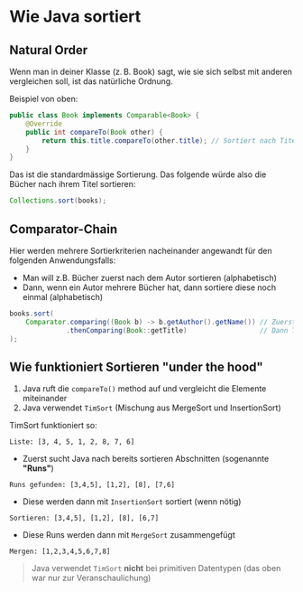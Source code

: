 # Wie Java sortiert

## Natural Order

Wenn man in deiner Klasse (z. B. Book) sagt, wie sie sich selbst mit anderen vergleichen soll, ist das natürliche Ordnung.

Beispiel von oben:
```java
public class Book implements Comparable<Book> {
    @Override
    public int compareTo(Book other) {
        return this.title.compareTo(other.title); // Sortiert nach Titel
    }
}
```

Das ist die standardmässige Sortierung. Das folgende würde also die Bücher nach ihrem Titel sortieren:
```java
Collections.sort(books);
```

## Comparator-Chain

Hier werden mehrere Sortierkriterien nacheinander angewandt für den folgenden Anwendungsfalls:
- Man will z.B. Bücher zuerst nach dem Autor sortieren (alphabetisch)
- Dann, wenn ein Autor mehrere Bücher hat, dann sortiere diese noch einmal (alphabetisch)

```java
books.sort(
    Comparator.comparing((Book b) -> b.getAuthor().getName()) // Zuerst Autor
              .thenComparing(Book::getTitle)                  // Dann Titel
);
```

## Wie funktioniert Sortieren "under the hood"

1. Java ruft die `compareTo()` method auf und vergleicht die Elemente miteinander
2. Java verwendet `TimSort` (Mischung aus MergeSort und InsertionSort)

TimSort funktioniert so:
```
Liste: [3, 4, 5, 1, 2, 8, 7, 6]
```
- Zuerst sucht Java nach bereits sortieren Abschnitten (sogenannte **"Runs"**)
```
Runs gefunden: [3,4,5], [1,2], [8], [7,6]
```
- Diese werden dann mit `InsertionSort` sortiert (wenn nötig)
```
Sortieren: [3,4,5], [1,2], [8], [6,7]
```
- Diese Runs werden dann mit `MergeSort` zusammengefügt
```
Mergen: [1,2,3,4,5,6,7,8]
```

> Java verwendet `TimSort` **nicht** bei primitiven Datentypen (das oben war nur zur Veranschaulichung)
